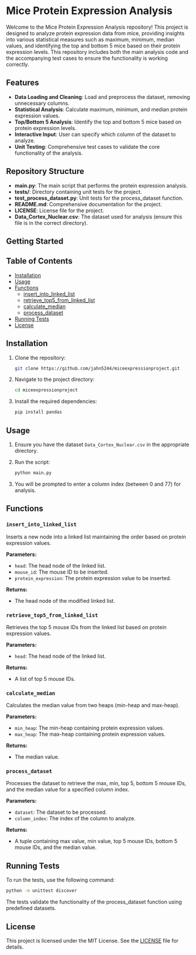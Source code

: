 # Mice Protein Expression Analysis

Welcome to the Mice Protein Expression Analysis repository! This project is designed to analyze protein expression data from mice, providing insights into various statistical measures such as maximum, minimum, median values, and identifying the top and bottom 5 mice based on their protein expression levels. This repository includes both the main analysis code and the accompanying test cases to ensure the functionality is working correctly.

## Features

- **Data Loading and Cleaning**: Load and preprocess the dataset, removing unnecessary columns.
- **Statistical Analysis**: Calculate maximum, minimum, and median protein expression values.
- **Top/Bottom 5 Analysis**: Identify the top and bottom 5 mice based on protein expression levels.
- **Interactive Input**: User can specify which column of the dataset to analyze.
- **Unit Testing**: Comprehensive test cases to validate the core functionality of the analysis.

## Repository Structure

- **main.py**: The main script that performs the protein expression analysis.
- **tests/**: Directory containing unit tests for the project.
- **test_process_dataset.py**: Unit tests for the process_dataset function.
- **README.md**: Comprehensive documentation for the project.
- **LICENSE**: License file for the project.
- **Data_Cortex_Nuclear.csv**: The dataset used for analysis (ensure this file is in the correct directory).

## Getting Started

## Table of Contents

- [Installation](#installation)
- [Usage](#usage)
- [Functions](#functions)
  - [insert_into_linked_list](#insert_into_linked_list)
  - [retrieve_top5_from_linked_list](#retrieve_top5_from_linked_list)
  - [calculate_median](#calculate_median)
  - [process_dataset](#process_dataset)
- [Running Tests](#running-tests)
- [License](#license)

## Installation

1. Clone the repository:
    ```sh
    git clone https://github.com/jahn5244/miceexpressionproject.git
    ```

2. Navigate to the project directory:
    ```sh
    cd miceexpressionproject
    ```

3. Install the required dependencies:
    ```sh
    pip install pandas
    ```

## Usage

1. Ensure you have the dataset `Data_Cortex_Nuclear.csv` in the appropriate directory.

2. Run the script:
    ```sh
    python main.py
    ```

3. You will be prompted to enter a column index (between 0 and 77) for analysis.

## Functions

### `insert_into_linked_list`

Inserts a new node into a linked list maintaining the order based on protein expression values.

**Parameters:**
- `head`: The head node of the linked list.
- `mouse_id`: The mouse ID to be inserted.
- `protein_expression`: The protein expression value to be inserted.

**Returns:**
- The head node of the modified linked list.

### `retrieve_top5_from_linked_list`

Retrieves the top 5 mouse IDs from the linked list based on protein expression values.

**Parameters:**
- `head`: The head node of the linked list.

**Returns:**
- A list of top 5 mouse IDs.

### `calculate_median`

Calculates the median value from two heaps (min-heap and max-heap).

**Parameters:**
- `min_heap`: The min-heap containing protein expression values.
- `max_heap`: The max-heap containing protein expression values.

**Returns:**
- The median value.

### `process_dataset`

Processes the dataset to retrieve the max, min, top 5, bottom 5 mouse IDs, and the median value for a specified column index.

**Parameters:**
- `dataset`: The dataset to be processed.
- `column_index`: The index of the column to analyze.

**Returns:**
- A tuple containing max value, min value, top 5 mouse IDs, bottom 5 mouse IDs, and the median value.

## Running Tests

To run the tests, use the following command:
```sh
python -m unittest discover
```

The tests validate the functionality of the process_dataset function using predefined datasets.

## License

This project is licensed under the MIT License. See the [LICENSE](LICENSE) file for details.

